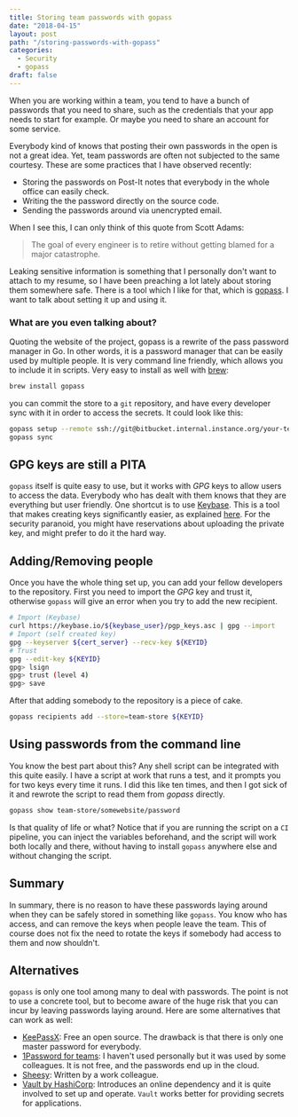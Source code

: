 ```yaml
---
title: Storing team passwords with gopass
date: "2018-04-15"
layout: post
path: "/storing-passwords-with-gopass"
categories:
  - Security
  - gopass
draft: false
---
```


When you are working within a team, you tend to have a bunch of passwords that you need to share, such as the credentials that your app needs to start for example. Or maybe you need to share an account for some service.

Everybody kind of knows that posting their own passwords in the open is not a great idea. Yet, team passwords are often not subjected to the same courtesy. These are some practices that I have observed recently:

- Storing the passwords on Post-It notes that everybody in the whole office can easily check.
- Writing the the password directly on the source code.
- Sending the passwords around via unencrypted email.

When I see this, I can only think of this quote from Scott Adams:

> The goal of every engineer is to retire without getting blamed for a major catastrophe. 

Leaking sensitive information is something that I personally don't want to attach to my resume, so I have been preaching a lot lately about storing them somewhere safe. There is a tool which I like for that, which is [gopass](https://github.com/justwatchcom/gopass). I want to talk about setting it up and using it.

<!--more-->

### What are you even talking about?

Quoting the website of the project, gopass is a rewrite of the pass password manager in Go. In other words, it is a password manager that can be easily used by multiple people. It is very command line friendly, which allows you to include it in scripts. Very easy to install as well with [brew](https://brew.sh/):

```bash
brew install gopass
```

you can commit the store to a `git` repository, and have every developer sync with it in order to access the secrets. It could look like this:

```bash
gopass setup --remote ssh://git@bitbucket.internal.instance.org/your-team/password-store --alias teams-store
gopass sync
```

## GPG keys are still a PITA

`gopass` itself is quite easy to use, but it works with _GPG_ keys to allow users to access the data. Everybody who has dealt with them knows that they are everything but user friendly. One shortcut is to use [Keybase](https://keybase.io/). This is a tool that makes creating keys significantly easier, as explained [here](https://github.com/pstadler/keybase-gpg-github). For the security paranoid, you might have reservations about uploading the private key, and might prefer to do it the hard way.

## Adding/Removing people

Once you have the whole thing set up, you can add your fellow developers to the repository. First you need to import the _GPG_ key and trust it, otherwise `gopass` will give an error when you try to add the new recipient. 

```bash
# Import (Keybase)
curl https://keybase.io/${keybase_user}/pgp_keys.asc | gpg --import
# Import (self created key)
gpg --keyserver ${cert_server} --recv-key ${KEYID}
# Trust
gpg --edit-key ${KEYID}
gpg> lsign
gpg> trust (level 4)
gpg> save
```

After that adding somebody to the repository is a piece of cake.

```bash
gopass recipients add --store=team-store ${KEYID}
``` 

## Using passwords from the command line

You know the best part about this? Any shell script can be integrated with this quite easily. I have a script at work that runs a test, and it prompts you for two keys every time it runs. I did this like ten times, and then I got sick of it and rewrote the script to read them from _gopass_ directly.

```bash
gopass show team-store/somewebsite/password
```

Is that quality of life or what? Notice that if you are running the script on a `CI` pipeline, you can inject the variables beforehand, and the script will work both locally and there, without having to install `gopass` anywhere else and without changing the script.

## Summary

In summary, there is no reason to have these passwords laying around when they can be safely stored in something like `gopass`. You know who has access, and can remove the keys when people leave the team. This of course does not fix the need to rotate the keys if somebody had access to them and now shouldn't.

## Alternatives

`gopass` is only one tool among many to deal with passwords. The point is not to use a concrete tool, but to become aware of the huge risk that you can incur by leaving passwords laying around. Here are some alternatives that can work as well:

- [KeePassX](https://www.keepassx.org/): Free an open source. The drawback is that there is only one master password for everybody.
- [1Password for teams](https://1password.com/teams/): I haven't used personally but it was used by some colleagues. It is not free, and the passwords end up in the cloud.
- [Sheesy](https://github.com/share-secrets-safely/cli): Written by a work colleague.
- [Vault by HashiCorp](https://www.vaultproject.io/): Introduces an online dependency and it is quite involved to set up and operate. `Vault` works better for providing secrets for applications.



